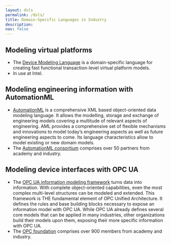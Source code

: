 ```yaml
---
layout: dsls
permalink: /dsls/
title: Domain-Specific Languages in Industry
description: 
nav: false
---
```


## Modeling virtual platforms 

- The [Device Modeling Language](https://community.intel.com/t5/Blogs/Products-and-Solutions/Software/Opening-up-the-Device-Modeling-Language/post/1417739) is a domain-specific language for creating fast functional transaction-level virtual platform models. 
- In use at Intel.

## Modeling engineering information with AutomationML

- [AutomationML](https://www.automationml.org/about-automationml/automationml/) is a comprehensive XML based object-oriented data modeling language. It allows the modelling, storage and exchange of engineering models covering a multitude of relevant aspects of engineering. AML provides a comprehensive set of flexible mechanisms and innovations to model today’s engineering aspects as well as future engineering aspects to come. Its language characteristics allow to model existing or new domain models.
- The [AutomationML consortium](https://www.automationml.org/organisation/members/) comprises over 50 partners from academy and industry.

## Modeling device interfaces with OPC UA

- The [OPC UA information modeling framework](https://opcfoundation.org/about/opc-technologies/opc-ua/) turns data into information. With complete object-oriented capabilities, even the most complex multi-level structures can be modeled and extended. This framework is THE fundamental element of OPC Unified Architecture. It defines the rules and base building blocks necessary to expose an information model with OPC UA. While OPC UA already defines several core models that can be applied in many industries, other organizations build their models upon them, exposing their more specific information with OPC UA.
- The [OPC foundation](https://opcfoundation.org/members) comprises over 900 members from academy and industry.